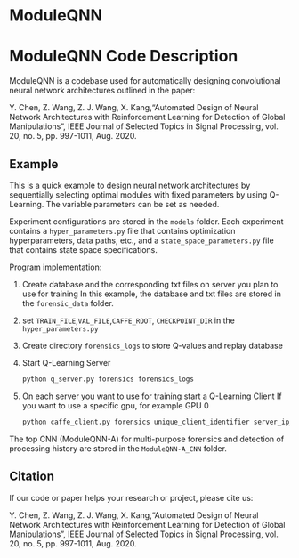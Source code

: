 # ModuleQNN
ModuleQNN Code Description
========
ModuleQNN is a codebase used for automatically designing convolutional neural network architectures outlined in the paper: 

Y. Chen, Z. Wang, Z. J. Wang, X. Kang,“Automated Design of Neural Network Architectures with Reinforcement Learning for Detection of Global Manipulations”, IEEE Journal of Selected Topics in Signal Processing, vol. 20, no. 5, pp. 997-1011, Aug. 2020. 

## Example 

This is a quick example to design neural network architectures by sequentially selecting optimal modules with fixed parameters by using Q-Learning. The variable parameters 
can be set as needed. 

Experiment configurations are stored in the `models` folder. Each experiment contains a `hyper_parameters.py` file that contains 
optimization hyperparameters, data paths, etc., and a `state_space_parameters.py` file that contains state space specifications.

Program implementation:
1. Create database and the corresponding txt files on server you plan to use for training 
 In this example, the database and txt files are stored in the `forensic_data` folder.
2. set `TRAIN_FILE`,`VAL_FILE`,`CAFFE_ROOT`, `CHECKPOINT_DIR` 
 in the `hyper_parameters.py`
3. Create directory `forensics_logs` to store Q-values and replay database
4. Start Q-Learning Server

    ```bash 
    python q_server.py forensics forensics_logs
    ```
5. On each server you want to use for training start a Q-Learning Client
If you want to use a specific gpu, for example GPU 0
    ```bash
    python caffe_client.py forensics unique_client_identifier server_ip_addr -gpu 0
    ```

The top CNN (ModuleQNN-A) for multi-purpose forensics and detection of processing history are stored in the `ModuleQNN-A_CNN` folder. 

## Citation

If our code or paper helps your research or project, please cite us:

Y. Chen, Z. Wang, Z. J. Wang, X. Kang,“Automated Design of Neural Network Architectures with Reinforcement Learning for Detection of Global Manipulations”, IEEE Journal of Selected Topics in Signal Processing, vol. 20, no. 5, pp. 997-1011, Aug. 2020. 
